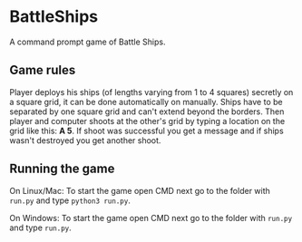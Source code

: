 # BattleShips

A command prompt game of Battle Ships.

## Game rules

Player deploys his ships (of lengths varying from 1 to 4 squares) secretly on a square grid, it can be done automatically on manually. 
Ships have to be separated by one square grid and can't extend beyond the borders. 
Then player and computer shoots at the other's grid by typing a location on the grid like this: **A 5**. 
If shoot was successful you get a message and if ships wasn't destroyed you get another shoot.


## Running the game

On Linux/Mac:
    To start the game open CMD next go to the folder with `run.py` and type `python3 run.py`.

On Windows:
    To start the game open CMD next go to the folder with `run.py` and type `run.py`.

    